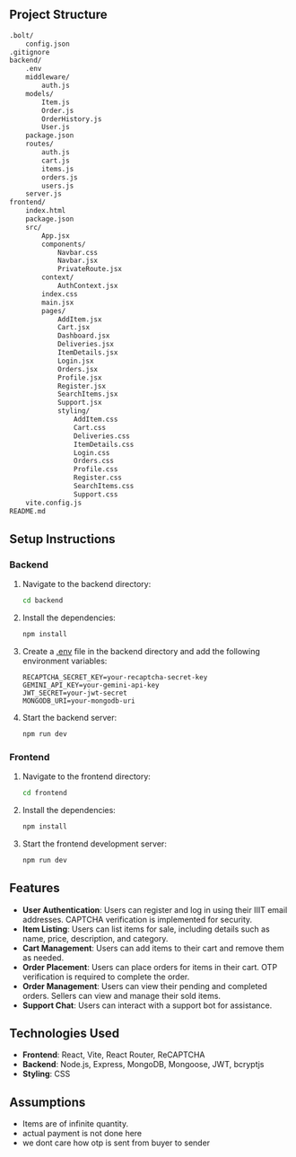 ## Project Structure

```bash
.bolt/
    config.json
.gitignore
backend/
    .env
    middleware/
        auth.js
    models/
        Item.js
        Order.js
        OrderHistory.js
        User.js
    package.json
    routes/
        auth.js
        cart.js
        items.js
        orders.js
        users.js
    server.js
frontend/
    index.html
    package.json
    src/
        App.jsx
        components/
            Navbar.css
            Navbar.jsx
            PrivateRoute.jsx
        context/
            AuthContext.jsx
        index.css
        main.jsx
        pages/
            AddItem.jsx
            Cart.jsx
            Dashboard.jsx
            Deliveries.jsx
            ItemDetails.jsx
            Login.jsx
            Orders.jsx
            Profile.jsx
            Register.jsx
            SearchItems.jsx
            Support.jsx
            styling/
                AddItem.css
                Cart.css
                Deliveries.css
                ItemDetails.css
                Login.css
                Orders.css
                Profile.css
                Register.css
                SearchItems.css
                Support.css
    vite.config.js
README.md
```


## Setup Instructions

### Backend

1. Navigate to the backend directory:
    ```bash
    cd backend
    ```

2. Install the dependencies:
    ```bash
    npm install
    ```

3. Create a [.env](http://_vscodecontentref_/45) file in the backend directory and add the following environment variables:
    ```
    RECAPTCHA_SECRET_KEY=your-recaptcha-secret-key
    GEMINI_API_KEY=your-gemini-api-key
    JWT_SECRET=your-jwt-secret
    MONGODB_URI=your-mongodb-uri
    ```

4. Start the backend server:
    ```bash
    npm run dev
    ```

### Frontend

1. Navigate to the frontend directory:
    ```bash
    cd frontend
    ```

2. Install the dependencies:
    ```bash
    npm install
    ```

3. Start the frontend development server:
    ```bash
    npm run dev
    ```

## Features

- **User Authentication**: Users can register and log in using their IIIT email addresses. CAPTCHA verification is implemented for security.
- **Item Listing**: Users can list items for sale, including details such as name, price, description, and category.
- **Cart Management**: Users can add items to their cart and remove them as needed.
- **Order Placement**: Users can place orders for items in their cart. OTP verification is required to complete the order.
- **Order Management**: Users can view their pending and completed orders. Sellers can view and manage their sold items.
- **Support Chat**: Users can interact with a support bot for assistance.

## Technologies Used

- **Frontend**: React, Vite, React Router, ReCAPTCHA
- **Backend**: Node.js, Express, MongoDB, Mongoose, JWT, bcryptjs
- **Styling**: CSS

## Assumptions

- Items are of infinite quantity.
- actual payment is not done here
- we dont care how otp is sent from buyer to sender